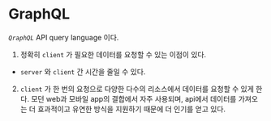# GraphQL
*`QraphQL`* API query language 이다.
1. 정확히 `client` 가 필요한 데이터를 요청할 수 있는 이점이 있다.
- `server` 와 `client` 간 시간을 줄일 수 있다.
2. `client` 가 한 번의 요청으로 다양한 다수의 리소스에서 데이터를 요청할 수 있게 한다.
모던 web과 모바일 app의 결합에서 자주 사용되며, api에서 데이터를 가져오는 더 효과적이고 유연한 방식을 지원하기 때문에 더 인기를 얻고 있다.
